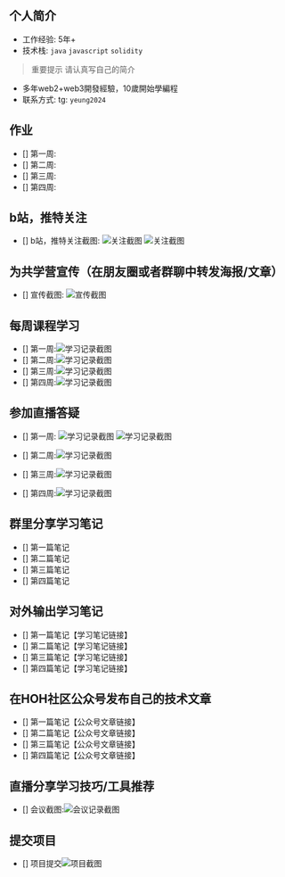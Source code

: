 ## 个人简介
- 工作经验: 5年+
- 技术栈: `java` `javascript` `solidity` 
> 重要提示 请认真写自己的简介
- 多年web2+web3開發經驗，10歲開始學編程
- 联系方式: tg: `yeung2024`



## 作业
- [] 第一周:
- [] 第二周:
- [] 第三周:
- [] 第四周:



## b站，推特关注

- [] b站，推特关注截图: 
![关注截图](./images/你的图片地址)
![关注截图](./images/你的图片地址)

## 为共学营宣传（在朋友圈或者群聊中转发海报/文章）

- [] 宣传截图:
![宣传截图](./images/你的图片地址)

## 每周课程学习

- [] 第一周:![学习记录截图](./images/你的图片地址)
- [] 第二周:![学习记录截图](./images/你的图片地址)
- [] 第三周:![学习记录截图](./images/你的图片地址)
- [] 第四周:![学习记录截图](./images/你的图片地址)

## 参加直播答疑

- [] 第一周:
![学习记录截图](https://github.com/MartinYeung5/0.1-to-Sui-Fullstack/blob/main/fullstack/MartinYeung5/images/20241230_live.png)
![学习记录截图](https://github.com/MartinYeung5/0.1-to-Sui-Fullstack/blob/main/fullstack/MartinYeung5/images/20250102_live.png)

- [] 第二周:![学习记录截图](./images/你的图片地址)
- [] 第三周:![学习记录截图](./images/你的图片地址)
- [] 第四周:![学习记录截图](./images/你的图片地址)

## 群里分享学习笔记

- [] 第一篇笔记
- [] 第二篇笔记
- [] 第三篇笔记
- [] 第四篇笔记

## 对外输出学习笔记

- [] 第一篇笔记【学习笔记链接】
- [] 第二篇笔记【学习笔记链接】
- [] 第三篇笔记【学习笔记链接】
- [] 第四篇笔记【学习笔记链接】

## 在HOH社区公众号发布自己的技术文章

- [] 第一篇笔记【公众号文章链接】
- [] 第二篇笔记【公众号文章链接】
- [] 第三篇笔记【公众号文章链接】
- [] 第四篇笔记【公众号文章链接】

## 直播分享学习技巧/工具推荐

- [] 会议截图:![会议记录截图](./images/你的图片地址)

## 提交项目

- [] 项目提交![项目截图](./images/你的图片地址)


